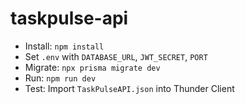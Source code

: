 # taskpulse-api
- Install: `npm install`
- Set `.env` with `DATABASE_URL`, `JWT_SECRET`, `PORT`
- Migrate: `npx prisma migrate dev`
- Run: `npm run dev`
- Test: Import `TaskPulseAPI.json` into Thunder Client